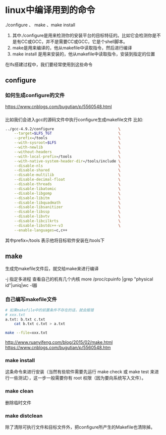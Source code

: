 # linux中编译用到的命令
./configure  、 make 、make install 

1. 其中./configure是用来检测你的安装平台的目标特征的。比如它会检测你是不是有CC或GCC，并不是需要CC或GCC，它是个shell脚本。
2. make是用来编译的，他从makefile中读取指令，然后进行编译
3. make install 是用来安装的，他从makefile中读取指令，安装到指定的位置

在lfs搭建过程中，我们要经常使用到这些命令


## configure

### 如何生成configure的文件
 https://www.cnblogs.com/bugutian/p/5560548.html

### 
比如我们会进入gcc的源码文件中执行configure生成makefile文件
比如:
```bash
../gcc-4.9.2/configure                             \
    --target=$LFS_TGT                              \
    --prefix=/tools                                \
    --with-sysroot=$LFS                            \
    --with-newlib                                  \
    --without-headers                              \
    --with-local-prefix=/tools                     \
    --with-native-system-header-dir=/tools/include \
    --disable-nls                                  \
    --disable-shared                               \
    --disable-multilib                             \
    --disable-decimal-float                        \
    --disable-threads                              \
    --disable-libatomic                            \
    --disable-libgomp                              \
    --disable-libitm                               \
    --disable-libquadmath                          \
    --disable-libsanitizer                         \
    --disable-libssp                               \
    --disable-libvtv                               \
    --disable-libcilkrts                           \
    --disable-libstdc++-v3                         \
    --enable-languages=c,c++
```
其中prefix=/tools 表示他将目标软件安装在/tools下

## make
生成完makefile文件后，就交给make来进行编译

-j<number> 指定多进程
查看自己的机有几个内核  more /proc/cpuinfo |grep "physical id"|uniq|wc -l器

### 自己编写makefile文件



```bash 
# 如果makefile中的前置条件不存在的话，就会报错
# xxx.txt
a.txt: b.txt c.txt
    cat b.txt c.txt > a.txt

make --file=xxx.txt
```

http://www.ruanyifeng.com/blog/2015/02/make.html
https://www.cnblogs.com/bugutian/p/5560548.htm




### make install
这条命令来进行安装（当然有些软件需要先运行 make check 或 make test 来进行一些测试），这一步一般需要你有 root 权限（因为要向系统写入文件）。

### make clean
删除临时文件

### make distclean 
除了清除可执行文件和目标文件外，把configure所产生的Makefile也清除掉。